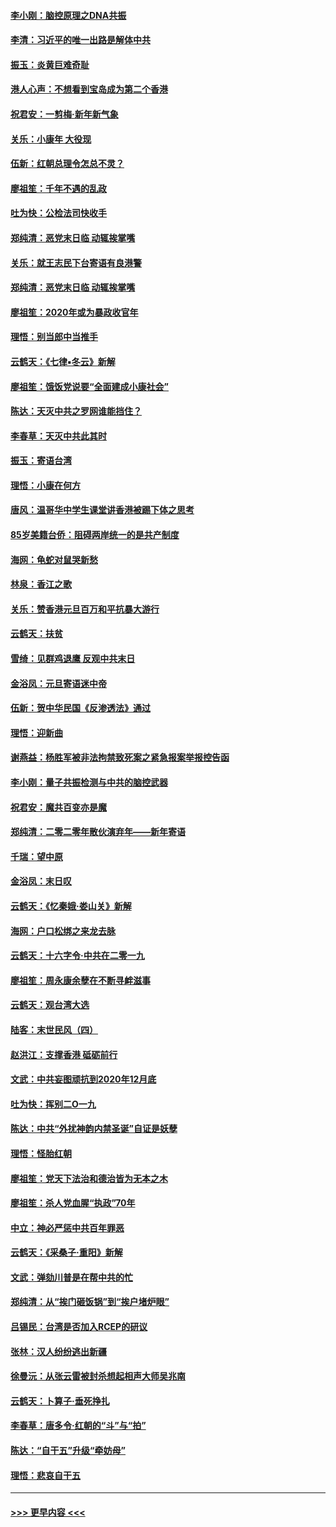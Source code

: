 #### [李小刚：脑控原理之DNA共振](../pages/nsc993/n11780962.md?t=01101922) 
#### [李清：习近平的唯一出路是解体中共](../pages/nsc993/n11780866.md?t=01101922) 
#### [振玉：炎黄巨难奇耻](../pages/nsc993/n11779632.md?t=01101922) 
#### [港人心声：不想看到宝岛成为第二个香港](../pages/nsc993/n11778817.md?t=01101922) 
#### [祝君安：一剪梅‧新年新气象](../pages/nsc993/n11776340.md?t=01101922) 
#### [关乐：小康年 大役现](../pages/nsc993/n11774213.md?t=01101922) 
#### [伍新：红朝总理令怎总不灵？](../pages/nsc993/n11770813.md?t=01101922) 
#### [廖祖笙：千年不遇的乱政](../pages/nsc993/n11770373.md?t=01101922) 
#### [吐为快：公检法司快收手](../pages/nsc993/n11770359.md?t=01101922) 
#### [郑纯清：恶党末日临 动辄挨掌嘴](../pages/nsc993/n11769912.md?t=01101922) 
#### [关乐：就王志民下台寄语有良港警](../pages/nsc993/n11769903.md?t=01101922) 
#### [郑纯清：恶党末日临 动辄挨掌嘴](../pages/nsc993/n11769356.md?t=01101922) 
#### [廖祖笙：2020年或为暴政收官年](../pages/nsc993/n11768216.md?t=01101922) 
#### [理悟：别当郎中当推手](../pages/nsc993/n11768243.md?t=01101922) 
#### [云鹤天：《七律▪冬云》新解](../pages/nsc993/n11768204.md?t=01101922) 
#### [廖祖笙：饿饭党说要“全面建成小康社会”](../pages/nsc993/n11767482.md?t=01101922) 
#### [陈达：天灭中共之罗网谁能挡住？](../pages/nsc993/n11767465.md?t=01101922) 
#### [李春草：天灭中共此其时](../pages/nsc993/n11767452.md?t=01101922) 
#### [振玉：寄语台湾](../pages/nsc993/n11767432.md?t=01101922) 
#### [理悟：小康在何方](../pages/nsc993/n11767394.md?t=01101922) 
#### [唐风：温哥华中学生课堂讲香港被踢下体之思考](../pages/nsc993/n11766848.md?t=01101922) 
#### [85岁美籍台侨：阻碍两岸统一的是共产制度](../pages/nsc993/n11765043.md?t=01101922) 
#### [海网：龟蛇对鼠哭新愁](../pages/nsc993/n11764895.md?t=01101922) 
#### [林泉：香江之歌](../pages/nsc993/n11764415.md?t=01101922) 
#### [关乐：赞香港元旦百万和平抗暴大游行](../pages/nsc993/n11764382.md?t=01101922) 
#### [云鹤天：扶贫](../pages/nsc993/n11764245.md?t=01101922) 
#### [雪绮：见群鸡退鹰  反观中共末日](../pages/nsc993/n11762112.md?t=01101922) 
#### [金浴凤：元旦寄语迷中帝](../pages/nsc993/n11761788.md?t=01101922) 
#### [伍新：贺中华民国《反渗透法》通过](../pages/nsc993/n11761994.md?t=01101922) 
#### [理悟：迎新曲](../pages/nsc993/n11761152.md?t=01101922) 
#### [谢燕益：杨胜军被非法拘禁致死案之紧急报案举报控告函](../pages/nsc993/n11756134.md?t=01101922) 
#### [李小刚：量子共振检测与中共的脑控武器](../pages/nsc993/n11754518.md?t=01101922) 
#### [祝君安：魔共百变亦是魔](../pages/nsc993/n11754469.md?t=01101922) 
#### [郑纯清：二零二零年散伙演弃年——新年寄语](../pages/nsc993/n11754195.md?t=01101922) 
#### [千瑞：望中原](../pages/nsc993/n11754159.md?t=01101922) 
#### [金浴凤：末日叹](../pages/nsc993/n11752359.md?t=01101922) 
#### [云鹤天：《忆秦娥‧娄山关》新解](../pages/nsc993/n11752348.md?t=01101922) 
#### [海网：户口松绑之来龙去脉](../pages/nsc993/n11752328.md?t=01101922) 
#### [云鹤天：十六字令‧中共在二零一九](../pages/nsc993/n11752305.md?t=01101922) 
#### [廖祖笙：周永康余孽在不断寻衅滋事](../pages/nsc993/n11751013.md?t=01101922) 
#### [云鹤天：观台湾大选](../pages/nsc993/n11751007.md?t=01101922) 
#### [陆客：末世民风（四）](../pages/nsc993/n11749203.md?t=01101922) 
#### [赵洪江：支撑香港 砥砺前行](../pages/nsc993/n11748482.md?t=01101922) 
#### [文武：中共妄图顽抗到2020年12月底](../pages/nsc993/n11748446.md?t=01101922) 
#### [吐为快：挥别二O一九](../pages/nsc993/n11748411.md?t=01101922) 
#### [陈达：中共“外扰神韵内禁圣诞”自证是妖孽](../pages/nsc993/n11748226.md?t=01101922) 
#### [理悟：怪胎红朝](../pages/nsc993/n11748206.md?t=01101922) 
#### [廖祖笙：党天下法治和德治皆为无本之木](../pages/nsc993/n11748135.md?t=01101922) 
#### [廖祖笙：杀人党血腥“执政”70年](../pages/nsc993/n11745144.md?t=01101922) 
#### [中立：神必严惩中共百年罪恶](../pages/nsc993/n11744970.md?t=01101922) 
#### [云鹤天：《采桑子‧重阳》新解](../pages/nsc993/n11744948.md?t=01101922) 
#### [文武：弹劾川普是在帮中共的忙](../pages/nsc993/n11744758.md?t=01101922) 
#### [郑纯清：从“挨门砸饭锅”到“挨户堵炉眼”](../pages/nsc993/n11744745.md?t=01101922) 
#### [吕锡民：台湾是否加入RCEP的研议](../pages/nsc993/n11744701.md?t=01101922) 
#### [张林：汉人纷纷逃出新疆](../pages/nsc993/n11743530.md?t=01101922) 
#### [徐曼沅：从张云雷被封杀想起相声大师吴兆南](../pages/nsc993/n11741816.md?t=01101922) 
#### [云鹤天：卜算子‧垂死挣扎](../pages/nsc993/n11739956.md?t=01101922) 
#### [李春草：唐多令‧红朝的“斗”与“拍”](../pages/nsc993/n11739830.md?t=01101922) 
#### [陈达：“自干五”升级“牵妨母”](../pages/nsc993/n11739724.md?t=01101922) 
#### [理悟：悲哀自干五](../pages/nsc993/n11739547.md?t=01101922) 

----
#### [ >>> 更早内容 <<< ](../indexes/nsc993-earlier.md)
